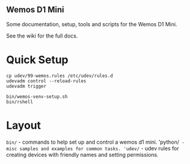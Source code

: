 Wemos D1 Mini
-------------

Some documentation, setup, tools and scripts for the Wemos D1 Mini.

See the wiki for the full docs.

Quick Setup
===========

```
cp udev/99-wemos.rules /etc/udev/rules.d
udevadm control --reload-rules
udevadm trigger

bin/wemos-venv-setup.sh
bin/rshell
```

Layout
======

`bin/` - commands to help set up and control a wemos d1 mini.
'python/` - misc samples and examples for common tasks.
'udev/` - udev rules for creating devices with friendly names and setting permissions.

